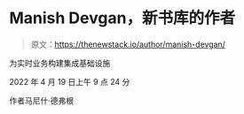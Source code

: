 # Manish Devgan，新书库的作者

> 原文：<https://thenewstack.io/author/manish-devgan/>

为实时业务构建集成基础设施

2022 年 4 月 19 日上午 9 点 24 分

作者马尼什·德弗根